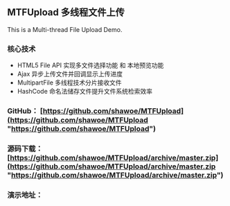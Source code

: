 ## MTFUpload 多线程文件上传
This is a Multi-thread File Upload Demo.

### 核心技术
- HTML5 File API 实现多文件选择功能 和 本地预览功能
- Ajax 异步上传文件并回调显示上传进度
- MultipartFile 多线程技术分片接收文件
- HashCode 命名法储存文件提升文件系统检索效率

### GitHub： [https://github.com/shawoe/MTFUpload](https://github.com/shawoe/MTFUpload "https://github.com/shawoe/MTFUpload")

### 源码下载：[https://github.com/shawoe/MTFUpload/archive/master.zip](https://github.com/shawoe/MTFUpload/archive/master.zip "https://github.com/shawoe/MTFUpload/archive/master.zip")

### 演示地址：